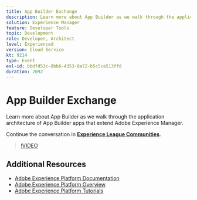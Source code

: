 ```yaml
---
title: App Builder Exchange
description: Learn more about App Builder as we walk through the application architecture of App Builder apps that extend Adobe Experience Manager.
solution: Experience Manager
feature: Developer Tools
topic: Development
role: Developer, Architect
level: Experienced
version: Cloud Service
kt: 9214
type: Event
exl-id: bbdfd53c-8bb6-4353-8a72-b5c5ce513ffd
duration: 2092
---
```

# App Builder Exchange

Learn more about App Builder as we walk through the application architecture of App Builder apps that extend Adobe Experience Manager.

Continue the conversation in **[Experience League Communities](https://adobe.ly/3uragoI)**.

>[!VIDEO](https://video.tv.adobe.com/v/337709/?quality=12&learn=on&hidetitle=true)

## Additional Resources

- [Adobe Experience Platform Documentation](https://experienceleague.adobe.com/docs/experience-platform.html)
- [Adobe Experience Platform Overview](https://experienceleague.adobe.com/docs/experience-platform/landing/home.html)
- [Adobe Experience Platform Tutorials](https://experienceleague.adobe.com/docs/platform-learn/tutorials/overview.html?lang=en)
